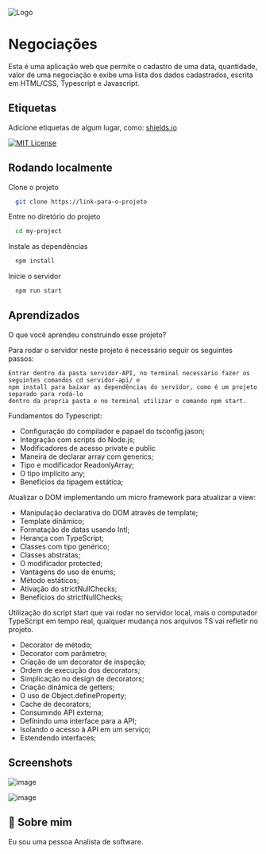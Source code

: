 ![Logo](https://img.icons8.com/cotton/64/000000/receive-change.png)


# Negociações

Esta é uma aplicação web que permite o cadastro de uma data, quantidade, valor de uma 
negociação e exibe uma lista dos dados cadastrados, escrita em HTML/CSS, Typescript e Javascript.

## Etiquetas

Adicione etiquetas de algum lugar, como: [shields.io](https://shields.io/)

[![MIT License](https://img.shields.io/badge/License-MIT-green.svg)](https://choosealicense.com/licenses/mit/)


## Rodando localmente

Clone o projeto

```bash
  git clone https://link-para-o-projeto
```

Entre no diretório do projeto

```bash
  cd my-project
```

Instale as dependências

```bash
  npm install
```

Inicie o servidor

```bash
  npm run start
```


## Aprendizados

O que você aprendeu construindo esse projeto?

Para rodar o servidor neste projeto é necessário seguir os seguintes passos: 

    Entrar dentro da pasta servidor-API, no terminal necessário fazer os seguintes comandos cd servidor-api/ e 
    npm install para baixar as dependências do servidor, como é um projeto separado para rodá-lo 
    dentro da propria pasta e no terminal utilizar o comando npm start.

Fundamentos do Typescript:

- Configuração do compilador e papael do tsconfig.jason;
- Integração com scripts do Node.js;
- Modificadores de acesso private e public    
- Maneira de declarar array com generics;
- Tipo e modificador ReadonlyArray;
- O tipo implícito any;
- Benefícios da tipagem estática;

Atualizar o DOM implementando um micro framework para atualizar a view:

- Manipulação declarativa do DOM através de template;
- Template dinâmico;
- Formatação de datas usando Intl;
- Herança com TypeScript;
- Classes com tipo genérico;
- Classes abstratas;
- O modificador protected;
- Vantagens do uso de enums;
- Método estáticos;
- Ativação do strictNullChecks;
- Benefícios do strictNullChecks;

Utilização do script start que vai rodar no servidor local, mais o computador TypeScript
em tempo real, qualquer mudança nos arquivos TS vai refletir no projeto.

- Decorator de método;
- Decorator com parâmetro;
- Criação de um decorator de inspeção;
- Ordem de execução dos decorators;
- Simplicação no design de decorators;
- Criação dinâmica de getters;
- O uso de Object.defineProperty;
- Cache de decorators;
- Consumindo API externa;
- Definindo uma interface para a API;
- Isolando o acesso à API em um serviço;
- Estendendo interfaces;

## Screenshots

![image](https://user-images.githubusercontent.com/85380530/191401288-b96492e3-735c-4665-96fa-123dea98f131.png)

![image](https://user-images.githubusercontent.com/85380530/191401383-10f8a56e-def2-4026-9481-92da27972310.png)



## 🚀 Sobre mim
Eu sou uma pessoa Analista de software.




